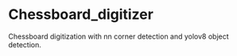 # Chessboard_digitizer
 Chessboard digitization with nn corner detection and yolov8 object detection.

